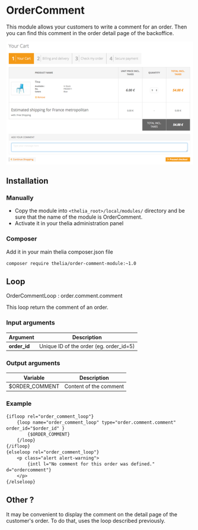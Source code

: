 # OrderComment

This module allows your customers to write a comment for an order. Then you can find this comment in the order detail page of the backoffice.

![OrderComment preview](preview.png)

## Installation

### Manually

* Copy the module into ```<thelia_root>/local/modules/``` directory and be sure that the name of the module is OrderComment.
* Activate it in your thelia administration panel

### Composer

Add it in your main thelia composer.json file

```
composer require thelia/order-comment-module:~1.0
```

## Loop

OrderCommentLoop : order.comment.comment

This loop return the comment of an order.

### Input arguments

|Argument |Description |
|---      |--- |
|**order_id** | Unique ID of the order (eg. order_id=5) |

### Output arguments

|Variable   |Description |
|---        |--- |
|$ORDER_COMMENT    | Content of the comment |

### Example

```
{ifloop rel="order_comment_loop"}
    {loop name="order_comment_loop" type="order.comment.comment" order_id="$order_id" }
        {$ORDER_COMMENT}
    {/loop}
{/ifloop}
{elseloop rel="order_comment_loop"}
    <p class="alert alert-warning">
        {intl l="No comment for this order was defined." d="ordercomment"}
    </p>
{/elseloop}
```

## Other ?

It may be convenient to display the comment on the detail page of the customer's order.
To do that, uses the loop described previously.